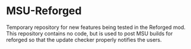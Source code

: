# MSU-Reforged
Temporary repository for new features being tested in the Reforged mod. This repository contains no code, but is used to post MSU builds for reforged so that the update checker properly notifies the users.
